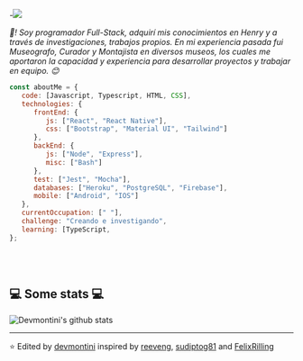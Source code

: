 -<img src="https://i.imgur.com/nWF9Stg.gif"/>


<p><em>👋! Soy programador Full-Stack, adquirí mis conocimientos en Henry y a través de investigaciones, trabajos propios. 
  En mi experiencia pasada fui Museografo, Curador y Montajista en diversos museos, los cuales me aportaron la capacidad y experiencia para desarrollar proyectos y trabajar en equipo. 😊</br>
</em></p>


```javascript
const aboutMe = {
   code: [Javascript, Typescript, HTML, CSS],
   technologies: {
      frontEnd: {
         js: ["React", "React Native"],
         css: ["Bootstrap", "Material UI", "Tailwind"]
      },
      backEnd: {
         js: ["Node", "Express"],
         misc: ["Bash"]
      },
      test: ["Jest", "Mocha"],
      databases: ["Heroku", "PostgreSQL", "Firebase"],
      mobile: ["Android", "IOS"]
   },
   currentOccupation: [" "],
   challenge: "Creando e investigando",
   learning: [TypeScript, 
};
```
</br></br>
<h2>💻 Some stats 💻</h2>

![Devmontini's github stats](https://github-readme-stats.vercel.app/api?username=devmontini&show_icons=true&title_color=fff&icon_color=79ff97&text_color=9f9f9f&bg_color=151515)

---

⭐️ Edited by [devmontini](https://github.com/devmontini) inspired by [reeveng](https://github.com/reeveng), [sudiptog81](https://github.com/sudiptog81) and [FelixRilling](https://github.com/)
